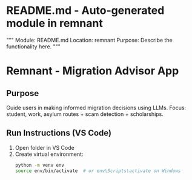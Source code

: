 # README.md - Auto-generated module in remnant

"""
Module: README.md
Location: remnant
Purpose: Describe the functionality here.
"""


# Remnant - Migration Advisor App

## Purpose
Guide users in making informed migration decisions using LLMs.
Focus: student, work, asylum routes + scam detection + scholarships.

## Run Instructions (VS Code)
1. Open folder in VS Code
2. Create virtual environment:
   ```bash
   python -m venv env
   source env/bin/activate  # or env\Scripts\activate on Windows